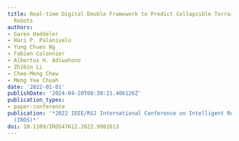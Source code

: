 ```yaml
---
title: Real-time Digital Double Framework to Predict Collapsible Terrains for Legged
  Robots
authors:
- Garen Haddeler
- Hari P. Palanivelu
- Yung Chuen Ng
- Fabien Colonnier
- Albertus H. Adiwahono
- Zhibin Li
- Chee-Meng Chew
- Meng Yee Chuah
date: '2022-01-01'
publishDate: '2024-04-20T08:30:21.406126Z'
publication_types:
- paper-conference
publication: '*2022 IEEE/RSJ International Conference on Intelligent Robots and Systems
  (IROS)*'
doi: 10.1109/IROS47612.2022.9981613
---
```

